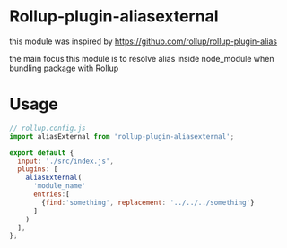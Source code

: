 # Rollup-plugin-aliasexternal

this module was inspired by https://github.com/rollup/rollup-plugin-alias

the main focus this module is to resolve alias inside node_module when bundling package with Rollup

# Usage

```javascript
// rollup.config.js
import aliasExternal from 'rollup-plugin-aliasexternal';

export default {
  input: './src/index.js',
  plugins: [
    aliasExternal(
      'module_name'
      entries:[
        {find:'something', replacement: '../../../something'}
      ]
    )
  ],
};
```